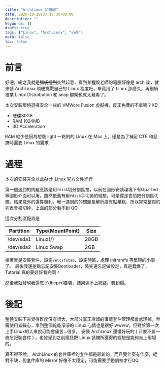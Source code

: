 ```yaml
---
title: "Archlinux 初體驗"
date: 2020-10-28T07:17:30+08:00
description: ""
keywords: []
draft: true
tags: ["Linux", "ArchLinux", "心得"]
math: false
toc: false
---
```


# 前言

好吧，總之我就是~~腦袋撞到~~突然起意，看到某程設老師的電腦好像是 arch 誒，就來裝 ArchLinux 順便挑戰自己的 Linux 程度吧，畢竟用了 Linux 那麼久，再繼續被某 Linux Distrobution 和 snap 綁架也就太難看了。

本次安裝環境選擇安全一些的 VMWare Fusion 虛擬機，反正免費的不拿嗎？XD

- 硬碟30GB
- RAM 1024MB
- 3D Acceleration

RAM 給少是因為想裝 light 一點的的 Linux 在 Mac 上，僅是為了補足 CTF 和惡搞時需要 Linux 的需求

# 過程

本次的安裝完全以此[Arch Linux 官方文件](https://wiki.archlinux.org/index.php/installation_guide)進行

第一個遇到的問題應該是用`fdisk`切分割區拉，以前在圖形安裝環境下有Gparted等圖形介面可以用，雖然依舊有用`fdisk`手切過的經驗，可是還是會怕把分割區切爛。結果意外的還算順利，唯一遇到的的問題是解析度有點糟糕，所以常常整頁的列表會被切掉，上面的部分看不到 QQ

這次分割區配置是

| Partition | Type(MountPoint) | Size |
| --------- | ---------------- | ---- |
| /dev/sda1 | Linux(/)         | 28GB |
| /dev/sda2 | Linux Swap       | 2GB  |

接著就是安裝套件、設定`/etc/fstab`、設定時區、處理 initramfs 等繁瑣的小事了。
最後我還差點忘記安裝Bootloader，裝完還忘記做設定，真是蠢爆了， Tutorial 真的要好好看完啊！

然後我就發現我還忘了dhcpcd要裝，結果連不上網路，蠢到爆。

# 後記

整體安裝下來覺得難度沒有很大，大部分真正麻煩的事情套件管理都會處理掉，無需使用者操心，拿到整個乾乾淨淨的  Linux 心情也是很好 wwww，但對於第一次上手Linux的人來說可能會痛苦...很多。
安裝 ArchLinux 還蠻好玩的 ( 只要不要一直忘記裝套件 ) ，也發覺到之前瘋狂把 Linux 裝爛所獲得的經驗是能夠派上用場的。

真不得不說， ArchLinux 的套件庫裡的套件都是最新的，而且要什麼有什麼，絕對不缺，但套件庫的 Mirror 好像不太穩定，可能需要手動調校才行QQ